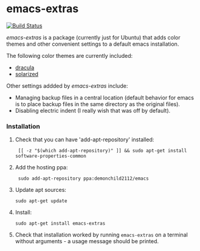 emacs-extras
==========

[![Build Status](https://travis-ci.org/google/grr.svg?branch=master)](https://travis-ci.org/demonchild2112/emacs-extras)

*emacs-extras* is a package (currently just for Ubuntu) that adds color themes
and other convenient settings to a default emacs installation.

The following color themes are currently included:
* [dracula](https://draculatheme.com/emacs/)
* [solarized](http://ethanschoonover.com/solarized)

Other settings addded by *emacs-extras* include:
* Managing backup files in a central location (default behavior for emacs is to
   place backup files in the same directory as the original files).
* Disabling electric indent (I really wish that was off by default).

### Installation
1. Check that you can have 'add-apt-repository' installed:

        [[ -z "$(which add-apt-repository)" ]] && sudo apt-get install software-properties-common

2. Add the hosting ppa:

        sudo add-apt-repository ppa:demonchild2112/emacs
 
 3. Update apt sources:
 
        sudo apt-get update
 
 4. Install:
 
        sudo apt-get install emacs-extras
  
  5. Check that installation worked by running `emacs-extras` on a terminal
      without arguments - a usage message should be printed.
